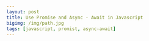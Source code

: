```yaml
---
layout: post
title: Use Promise and Async - Await in Javascript
bigimg: /img/path.jpg
tags: [javascript, promist, async-await]
---
```



